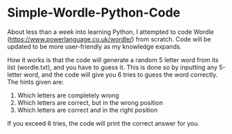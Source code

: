 # Simple-Wordle-Python-Code
About less than a week into learning Python, I attempted to code Wordle (https://www.powerlanguage.co.uk/wordle/) from scratch. Code will be updated to be more user-friendly as my knowledge expands. 

How it works is that the code will generate a random 5 letter word from its list (wordle.txt), and you have to guess it. This is done so by inputting any 5-letter word, and the code will give you 6 tries to guess the word correctly. The hints given are:
1) Which letters are completely wrong
2) Which letters are correct, but in the wrong position
3) Which letters are correct and in the right position

If you exceed 6 tries, the code will print the correct answer for you. 
